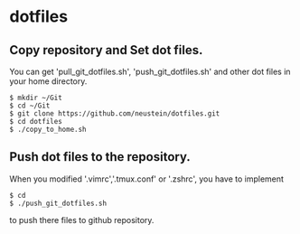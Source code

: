 # dotfiles
## Copy repository and Set dot files.
You can get 'pull_git_dotfiles.sh', 'push_git_dotfiles.sh' and other dot files in your home directory.
```
$ mkdir ~/Git
$ cd ~/Git
$ git clone https://github.com/neustein/dotfiles.git
$ cd dotfiles
$ ./copy_to_home.sh
```

## Push dot files to the repository.
When you modified '.vimrc','.tmux.conf' or '.zshrc', you have to implement
```
$ cd
$ ./push_git_dotfiles.sh
```
to push there files to github repository.
